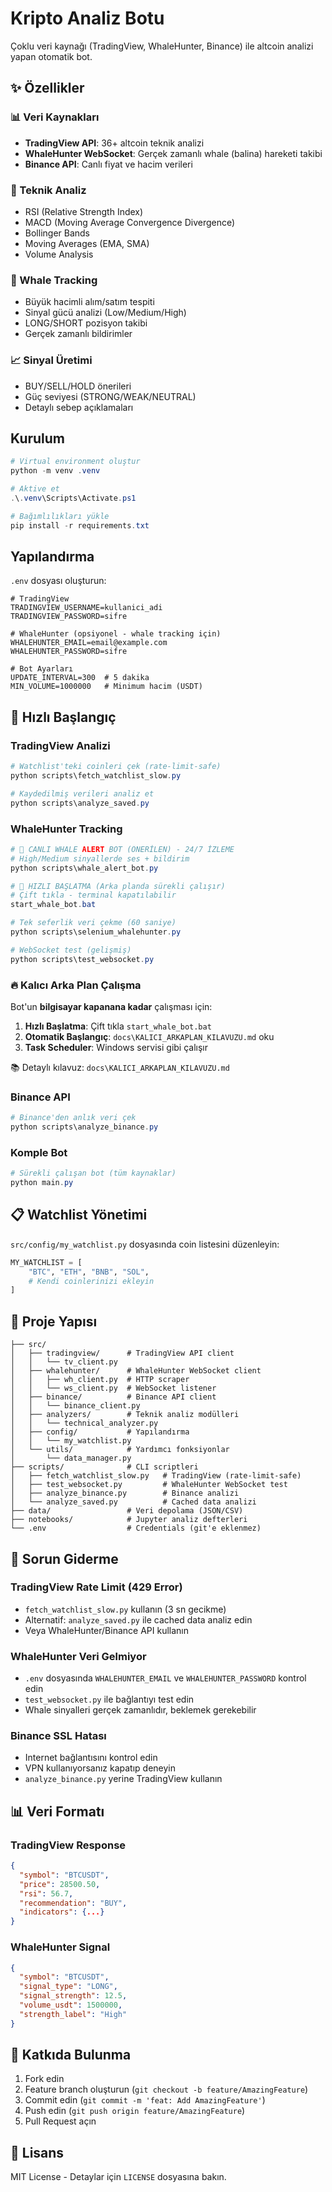 # Kripto Analiz Botu

Çoklu veri kaynağı (TradingView, WhaleHunter, Binance) ile altcoin analizi yapan otomatik bot.

## ✨ Özellikler

### 📊 Veri Kaynakları
- **TradingView API**: 36+ altcoin teknik analizi
- **WhaleHunter WebSocket**: Gerçek zamanlı whale (balina) hareketi takibi
- **Binance API**: Canlı fiyat ve hacim verileri

### 🔬 Teknik Analiz
- RSI (Relative Strength Index)
- MACD (Moving Average Convergence Divergence)
- Bollinger Bands
- Moving Averages (EMA, SMA)
- Volume Analysis

### 🐋 Whale Tracking
- Büyük hacimli alım/satım tespiti
- Sinyal gücü analizi (Low/Medium/High)
- LONG/SHORT pozisyon takibi
- Gerçek zamanlı bildirimler

### 📈 Sinyal Üretimi
- BUY/SELL/HOLD önerileri
- Güç seviyesi (STRONG/WEAK/NEUTRAL)
- Detaylı sebep açıklamaları

## Kurulum

```powershell
# Virtual environment oluştur
python -m venv .venv

# Aktive et
.\.venv\Scripts\Activate.ps1

# Bağımlılıkları yükle
pip install -r requirements.txt
```

## Yapılandırma

`.env` dosyası oluşturun:

```env
# TradingView
TRADINGVIEW_USERNAME=kullanici_adi
TRADINGVIEW_PASSWORD=sifre

# WhaleHunter (opsiyonel - whale tracking için)
WHALEHUNTER_EMAIL=email@example.com
WHALEHUNTER_PASSWORD=sifre

# Bot Ayarları
UPDATE_INTERVAL=300  # 5 dakika
MIN_VOLUME=1000000   # Minimum hacim (USDT)
```

## 🚀 Hızlı Başlangıç

### TradingView Analizi
```powershell
# Watchlist'teki coinleri çek (rate-limit-safe)
python scripts\fetch_watchlist_slow.py

# Kaydedilmiş verileri analiz et
python scripts\analyze_saved.py
```

### WhaleHunter Tracking
```powershell
# 🚨 CANLI WHALE ALERT BOT (ÖNERİLEN) - 24/7 İZLEME
# High/Medium sinyallerde ses + bildirim
python scripts\whale_alert_bot.py

# 🎯 HIZLI BAŞLATMA (Arka planda sürekli çalışır)
# Çift tıkla - terminal kapatılabilir
start_whale_bot.bat

# Tek seferlik veri çekme (60 saniye)
python scripts\selenium_whalehunter.py

# WebSocket test (gelişmiş)
python scripts\test_websocket.py
```

### 🔥 Kalıcı Arka Plan Çalışma

Bot'un **bilgisayar kapanana kadar** çalışması için:

1. **Hızlı Başlatma**: Çift tıkla `start_whale_bot.bat`
2. **Otomatik Başlangıç**: `docs\KALICI_ARKAPLAN_KILAVUZU.md` oku
3. **Task Scheduler**: Windows servisi gibi çalışır

📚 Detaylı kılavuz: `docs\KALICI_ARKAPLAN_KILAVUZU.md`

### Binance API
```powershell
# Binance'den anlık veri çek
python scripts\analyze_binance.py
```

### Komple Bot
```powershell
# Sürekli çalışan bot (tüm kaynaklar)
python main.py
```

## 📋 Watchlist Yönetimi

`src/config/my_watchlist.py` dosyasında coin listesini düzenleyin:

```python
MY_WATCHLIST = [
    "BTC", "ETH", "BNB", "SOL",
    # Kendi coinlerinizi ekleyin
]
```

## 📁 Proje Yapısı

```
├── src/
│   ├── tradingview/      # TradingView API client
│   │   └── tv_client.py
│   ├── whalehunter/      # WhaleHunter WebSocket client
│   │   ├── wh_client.py  # HTTP scraper
│   │   └── ws_client.py  # WebSocket listener
│   ├── binance/          # Binance API client
│   │   └── binance_client.py
│   ├── analyzers/        # Teknik analiz modülleri
│   │   └── technical_analyzer.py
│   ├── config/           # Yapılandırma
│   │   └── my_watchlist.py
│   └── utils/            # Yardımcı fonksiyonlar
│       └── data_manager.py
├── scripts/              # CLI scriptleri
│   ├── fetch_watchlist_slow.py   # TradingView (rate-limit-safe)
│   ├── test_websocket.py         # WhaleHunter WebSocket test
│   ├── analyze_binance.py        # Binance analizi
│   └── analyze_saved.py          # Cached data analizi
├── data/                 # Veri depolama (JSON/CSV)
├── notebooks/            # Jupyter analiz defterleri
└── .env                  # Credentials (git'e eklenmez)
```

## 🔧 Sorun Giderme

### TradingView Rate Limit (429 Error)
- `fetch_watchlist_slow.py` kullanın (3 sn gecikme)
- Alternatif: `analyze_saved.py` ile cached data analiz edin
- Veya WhaleHunter/Binance API kullanın

### WhaleHunter Veri Gelmiyor
- `.env` dosyasında `WHALEHUNTER_EMAIL` ve `WHALEHUNTER_PASSWORD` kontrol edin
- `test_websocket.py` ile bağlantıyı test edin
- Whale sinyalleri gerçek zamanlıdır, beklemek gerekebilir

### Binance SSL Hatası
- Internet bağlantısını kontrol edin
- VPN kullanıyorsanız kapatıp deneyin
- `analyze_binance.py` yerine TradingView kullanın

## 📊 Veri Formatı

### TradingView Response
```json
{
  "symbol": "BTCUSDT",
  "price": 28500.50,
  "rsi": 56.7,
  "recommendation": "BUY",
  "indicators": {...}
}
```

### WhaleHunter Signal
```json
{
  "symbol": "BTCUSDT",
  "signal_type": "LONG",
  "signal_strength": 12.5,
  "volume_usdt": 1500000,
  "strength_label": "High"
}
```

## 🤝 Katkıda Bulunma

1. Fork edin
2. Feature branch oluşturun (`git checkout -b feature/AmazingFeature`)
3. Commit edin (`git commit -m 'feat: Add AmazingFeature'`)
4. Push edin (`git push origin feature/AmazingFeature`)
5. Pull Request açın

## 📄 Lisans

MIT License - Detaylar için `LICENSE` dosyasına bakın.
